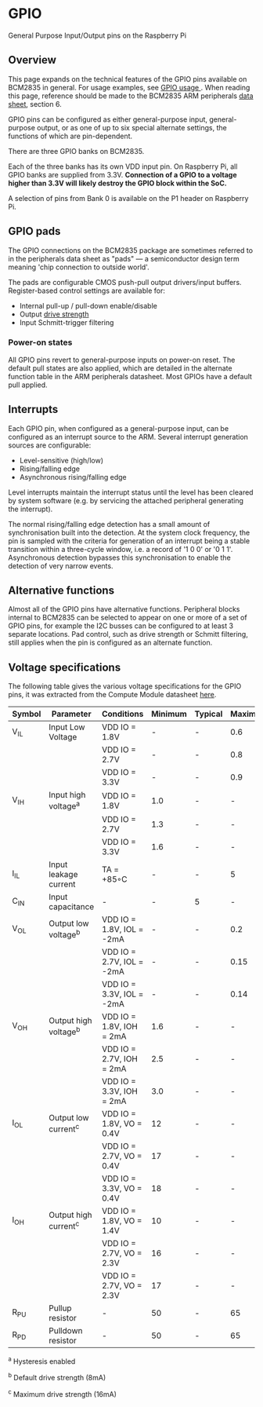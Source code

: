 # GPIO

General Purpose Input/Output pins on the Raspberry Pi

## Overview

This page expands on the technical features of the GPIO pins available on BCM2835 in general. For usage examples, see [GPIO usage ](../../../usage/gpio/README.md). When reading this page, reference should be made to the BCM2835 ARM peripherals [data sheet](../bcm2835/README.md), section 6.

GPIO pins can be configured as either general-purpose input, general-purpose output, or as one of up to six special alternate settings, the functions of which are pin-dependent.

There are three GPIO banks on BCM2835.

Each of the three banks has its own VDD input pin. On Raspberry Pi, all GPIO banks are supplied from 3.3V. **Connection of a GPIO to a voltage higher than 3.3V will likely destroy the GPIO block within the SoC.**

A selection of pins from Bank 0 is available on the P1 header on Raspberry Pi.

## GPIO pads

The GPIO connections on the BCM2835 package are sometimes referred to in the peripherals data sheet as "pads" — a semiconductor design term meaning 'chip connection to outside world'.

The pads are configurable CMOS push-pull output drivers/input buffers. Register-based control settings are available for:

- Internal pull-up / pull-down enable/disable
- Output [drive strength](http://www.scribd.com/doc/101830961/GPIO-Pads-Control2)
- Input Schmitt-trigger filtering

### Power-on states

All GPIO pins revert to general-purpose inputs on power-on reset. The default pull states are also applied, which are detailed in the alternate function table in the ARM peripherals datasheet. Most GPIOs have a default pull applied.

## Interrupts

Each GPIO pin, when configured as a general-purpose input, can be configured as an interrupt source to the ARM. Several interrupt generation sources are configurable:

- Level-sensitive (high/low)
- Rising/falling edge
- Asynchronous rising/falling edge

Level interrupts maintain the interrupt status until the level has been cleared by system software (e.g. by servicing the attached peripheral generating the interrupt).

The normal rising/falling edge detection has a small amount of synchronisation built into the detection. At the system clock frequency, the pin is sampled with the criteria for generation of an interrupt being a stable transition within a three-cycle window, i.e. a record of '1 0 0' or '0 1 1'. Asynchronous detection bypasses this synchronisation to enable the detection of very narrow events.

## Alternative functions

Almost all of the GPIO pins have alternative functions. Peripheral blocks internal to BCM2835 can be selected to appear on one or more of a set of GPIO pins, for example the I2C busses can be configured to at least 3 separate locations. Pad control, such as drive strength or Schmitt filtering, still applies when the pin is configured as an alternate function.

## Voltage specifications

The following table gives the various voltage specifications for the GPIO pins, it was extracted from the Compute Module datasheet [here](../../computemodule/datasheet.md).

| Symbol | Parameter | Conditions | Minimum | Typical | Maximum | Unit |
|--------|-----------|------------|---------|---------|---------|------|
|V<sub>IL</sub>|Input Low Voltage    | VDD IO = 1.8V | - | - |0.6  | V |
| | | VDD IO = 2.7V | - | - | 0.8 | V |
| | | VDD IO = 3.3V | - | - | 0.9 | V |
|V<sub>IH</sub>| Input high voltage<sup>a</sup> | VDD IO = 1.8V | 1.0 | - | - | V |
| | | VDD IO = 2.7V | 1.3 | - | - | V |
| | |VDD IO = 3.3V | 1.6 | - | - | V |
|I<sub>IL</sub>| Input leakage current | TA = +85◦C | - | - | 5 | µA |
|C<sub>IN</sub>| Input capacitance | - | - | 5 | - | pF |
|V<sub>OL</sub>| Output low voltage<sup>b</sup> | VDD IO = 1.8V, IOL = -2mA | - | - | 0.2 | V |
| | | VDD IO = 2.7V, IOL = -2mA | - | - | 0.15 | V |
| | | VDD IO = 3.3V, IOL = -2mA | - | - | 0.14 | V |
|V<sub>OH</sub>| Output high voltage<sup>b</sup> | VDD IO = 1.8V, IOH = 2mA | 1.6 | - | - | V |
| | | VDD IO = 2.7V, IOH = 2mA | 2.5 | - | - | V |
| | | VDD IO = 3.3V, IOH = 2mA | 3.0 | - | - | V |
|I<sub>OL</sub>| Output low current<sup>c</sup> | VDD IO = 1.8V, VO = 0.4V | 12 | - | - | mA |
| | | VDD IO = 2.7V, VO = 0.4V | 17 | - | - | mA |
| | | VDD IO = 3.3V, VO = 0.4V | 18 | - | - | mA | 
|I<sub>OH</sub>| Output high current<sup>c</sup> | VDD IO = 1.8V, VO = 1.4V | 10 | - | - | mA | 
| | | VDD IO = 2.7V, VO = 2.3V | 16 | - | - | mA | 
| | | VDD IO = 2.7V, VO = 2.3V | 17 | - | - | mA | 
| R<sub>PU</sub> | Pullup resistor | - | 50 | - | 65 | kΩ |
| R<sub>PD</sub> | Pulldown resistor | - | 50 | - |65 | kΩ | 

<sup>a</sup> Hysteresis enabled

<sup>b</sup> Default drive strength (8mA)

<sup>c</sup> Maximum drive strength (16mA)
